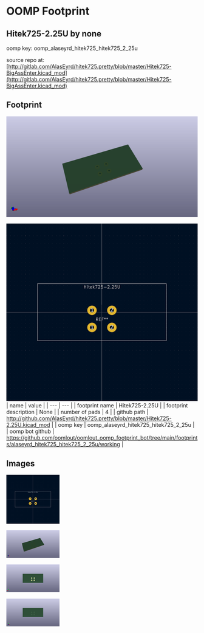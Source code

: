 # OOMP Footprint  
## Hitek725-2.25U  by none  
  
oomp key: oomp_alaseyrd_hitek725_hitek725_2_25u  
  
source repo at: [http://gitlab.com/AlasEyrd/hitek725.pretty/blob/master/Hitek725-BigAssEnter.kicad_mod](http://gitlab.com/AlasEyrd/hitek725.pretty/blob/master/Hitek725-BigAssEnter.kicad_mod)  
## Footprint  
  
[![working_kicad_pcb_3d.png](working_kicad_pcb_3d_600.png)](working_kicad_pcb_3d.png)  
  
[![working.png](working_600.png)](working.png)  
| name | value | 
| --- | --- | 
| footprint name | Hitek725-2.25U | 
| footprint description | None | 
| number of pads | 4 | 
| github path | http://github.com/AlasEyrd/hitek725.pretty/blob/master/Hitek725-2.25U.kicad_mod | 
| oomp key | oomp_alaseyrd_hitek725_hitek725_2_25u | 
| oomp bot github | https://github.com/oomlout/oomlout_oomp_footprint_bot/tree/main/footprints/alaseyrd_hitek725_hitek725_2_25u/working | 
## Images  
  
[![working.png](working_140.png)](working.png)  
  
[![working_kicad_pcb_3d.png](working_kicad_pcb_3d_140.png)](working_kicad_pcb_3d.png)  
  
[![working_kicad_pcb_3d_back.png](working_kicad_pcb_3d_back_140.png)](working_kicad_pcb_3d_back.png)  
  
[![working_kicad_pcb_3d_front.png](working_kicad_pcb_3d_front_140.png)](working_kicad_pcb_3d_front.png)  
